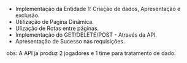 - Implementação da Entidade 1: Criação de dados, Apresentação e exclusão.
- Utilização de Pagina Dinâmica.
- Ulização de Rotas entre páginas.
- Implementação do GET/DELETE/POST - Através da API.
- Apresentação de Sucesso nas requisições.

obs: A API ja produz 2 jogadores e 1 time para tratamento de dado.
